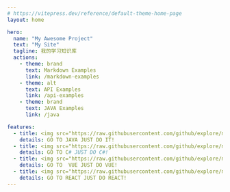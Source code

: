 ```yaml
---
# https://vitepress.dev/reference/default-theme-home-page
layout: home

hero:
  name: "My Awesome Project"
  text: "My Site"
  tagline: 我的学习知识库
  actions:
    - theme: brand
      text: Markdown Examples
      link: /markdown-examples
    - theme: alt
      text: API Examples
      link: /api-examples
    - theme: brand
      text: JAVA Examples
      link: /java

features:
  - title: <img src="https://raw.githubusercontent.com/github/explore/main/topics/java/java.png" alt="Java" width="32" height="32" />JAVA
    details: GO TO JAVA JUST DO IT!
  - title: <img src="https://raw.githubusercontent.com/github/explore/main/topics/csharp/csharp.png" alt="C#" width="32" height="32" /> C#
    details: GO TO C# JUST DO C#!
  - title: <img src="https://raw.githubusercontent.com/github/explore/main/topics/vue/vue.png" alt="Vue" width="32" height="32" />VUE
    details: GO TO  VUE JUST DO VUE!
  - title: <img src="https://raw.githubusercontent.com/github/explore/main/topics/react/react.png" alt="React" width="32" height="32" /> REACT
    details: GO TO REACT JUST DO REACT!
---
```

